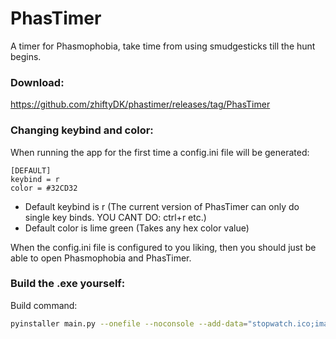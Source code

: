 # PhasTimer
A timer for Phasmophobia, take time from using smudgesticks till the hunt begins.

### Download:
https://github.com/zhiftyDK/phastimer/releases/tag/PhasTimer

### Changing keybind and color:
When running the app for the first time a config.ini file will be generated:
```
[DEFAULT]
keybind = r
color = #32CD32
```
* Default keybind is r (The current version of PhasTimer can only do single key binds. YOU CANT DO: ctrl+r etc.)
* Default color is lime green (Takes any hex color value)

When the config.ini file is configured to you liking, then you should just be able to open Phasmophobia and PhasTimer.

### Build the .exe yourself:
Build command:
```bash
pyinstaller main.py --onefile --noconsole --add-data="stopwatch.ico;images" --icon=stopwatch.ico --name=PhasTimer
```